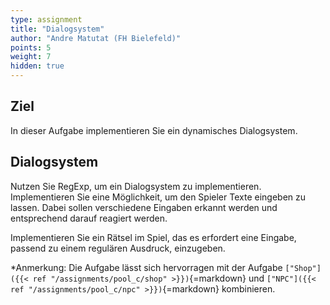 ```yaml
---
type: assignment
title: "Dialogsystem"
author: "Andre Matutat (FH Bielefeld)"
points: 5
weight: 7
hidden: true
---
```


## Ziel

In dieser Aufgabe implementieren Sie ein dynamisches Dialogsystem.

## Dialogsystem

Nutzen Sie RegExp, um ein Dialogsystem zu implementieren. Implementieren Sie eine Möglichkeit, um den Spieler Texte eingeben zu lassen. Dabei sollen verschiedene Eingaben erkannt werden und entsprechend darauf reagiert werden.

Implementieren Sie ein Rätsel im Spiel, das es erfordert eine Eingabe, passend zu einem regulären Ausdruck, einzugeben.

*Anmerkung: Die Aufgabe lässt sich hervorragen mit der Aufgabe `["Shop"]({{< ref "/assignments/pool_c/shop" >}})`{=markdown} und `["NPC"]({{< ref "/assignments/pool_c/npc" >}})`{=markdown} kombinieren.
